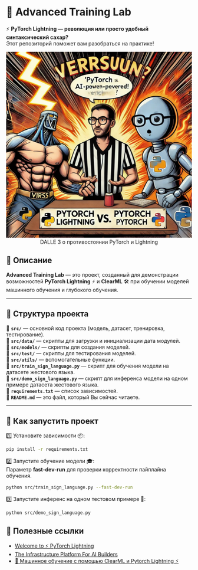 # 🚀 Advanced Training Lab  

⚡ **PyTorch Lightning — революция или просто удобный синтаксический сахар?**  
Этот репозиторий поможет вам разобраться на практике! 

<center><img src="images/pytorch_versus.webp"></center>
<center>DALLE 3 о противостоянии PyTorch и Lightning</center>

## 📌 Описание  

**Advanced Training Lab** — это проект, созданный для демонстрации возможностей **PyTorch Lightning** ⚡ и **ClearML** 🛠️ при обучении моделей машинного обучения и глубокого обучения.  

---

## 📂 Структура проекта  

📁 **`src/`** — основной код проекта (модель, датасет, тренировка, тестирование).    
📁 **`src/data/`** — скрипты для загрузки и инициализации дата модулей.  
📁 **`src/models/`** — скрипты для создания моделей.  
📁 **`src/test/`** — скрипты для тестирования моделей.  
📁 **`src/utils/`** — вспомогательные функции.  
🐍 **`src/train_sign_language.py`** — скрипт для обучения модели на датасете жестового языка.  
🐍 **`src/demo_sign_language.py`** — скрипт для инференса модели на одном примере датасета жестового языка.  
📄 **`requirements.txt`** — список зависимостей.  
📄 **`README.md`** — это файл, который Вы сейчас читаете.  

---

## 🚀 Как запустить проект  

1️⃣ Установите зависимости 📦:  
```bash
pip install -r requirements.txt
```

2️⃣ Запустите обучение модели 🎓:  
Параметр **fast-dev-run** для проверки корректности пайплайна обучения.  
```bash
python src/train_sign_language.py --fast-dev-run
```

3️⃣ Запустите инференс на одном тестовом примере 🧪:
```bash
python src/demo_sign_language.py
```

## 🔗 Полезные ссылки

- [Welcome to ⚡ PyTorch Lightning](https://lightning.ai/docs/pytorch/stable/)
- [The Infrastructure Platform For AI Builders](https://clear.ml/)
- [🤖 Машинное обучение с помощью ClearML и Pytorch Lightning ⚡](https://stepik.org/course/214389)
